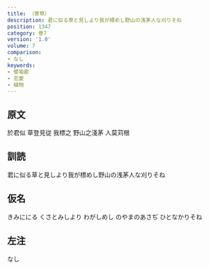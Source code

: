 ```yaml
---
title: （寄草）
description: 君に似る草と見しより我が標めし野山の浅茅人な刈りそね
position: 1347
category: 巻7
version: '1.0'
volume: 7
comparison:
- なし
keywords:
- 譬喩歌
- 恋愛
- 植物
---
```


## 原文

於君似 草登見従 我標之 野山之淺茅 人莫苅根

## 訓読

君に似る草と見しより我が標めし野山の浅茅人な刈りそね

## 仮名

きみににる くさとみしより わがしめし のやまのあさぢ ひとなかりそね

## 左注

なし
